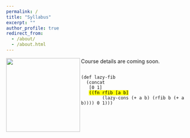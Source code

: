 ```yaml
---
permalink: /
title: "Syllabus"
excerpt: ""
author_profile: true
redirect_from: 
  - /about/
  - /about.html
---
```


Course details are coming soon.
<img src="/images/profile.png" align="left" width="200" />
<pre><code data-trim data-noescape>
(def lazy-fib
  (concat
   [0 1]
   <mark>((fn rfib [a b]</mark>
        (lazy-cons (+ a b) (rfib b (+ a b)))) 0 1)))
</code></pre>
